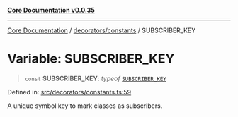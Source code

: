 [**Core Documentation v0.0.35**](../../../README.md)

***

[Core Documentation](../../../modules.md) / [decorators/constants](../README.md) / SUBSCRIBER\_KEY

# Variable: SUBSCRIBER\_KEY

> `const` **SUBSCRIBER\_KEY**: *typeof* [`SUBSCRIBER_KEY`](SUBSCRIBER_KEY.md)

Defined in: [src/decorators/constants.ts:59](https://github.com/stonemjs/core/blob/83759020101bdf94fc7c7a0d8609e63689d57c0f/src/decorators/constants.ts#L59)

A unique symbol key to mark classes as subscribers.
